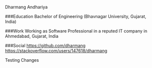 Dharmang Andhariya

###Education
Bachelor of Engineering (Bhavnagar University, Gujarat, India)

###Work
Working as Software Professional in a reputed IT company in Ahmedabad, Gujarat, India

###Social
https://github.com/dharmang
https://stackoverflow.com/users/147618/dharmang

Testing Changes